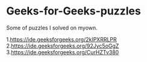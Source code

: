 # Geeks-for-Geeks-puzzles

Some of puzzles I solved on myown.

1.https://ide.geeksforgeeks.org/2kIPXRRLPR
2.https://ide.geeksforgeeks.org/92Jyc5oGgZ
3.https://ide.geeksforgeeks.org/CurHZTv380


